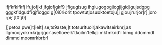 ifjfkfkifkfj
lfujofjkf
jfgjofjgkf9
jfigugisug
ihgiugogogjiogjijgidjgujsdgpg
gggkfidgudfigjfioggd
g[0i0riorit
tpowtutjosuoktoetoju]j
gjoujrurjor]r]
joro
rpi;'[t0tj0[

]]petoa
pwe]t[ielt]
se;ts9aste;]t
totsurltuoirjakawltseirknrj,as
llgmoojyokrnkrjgrjgor'asetloeelk'tkoilm'telkp
mkfmkdd'l
ldmg
ddommdl
dlmmd
moomrkbrbrl
